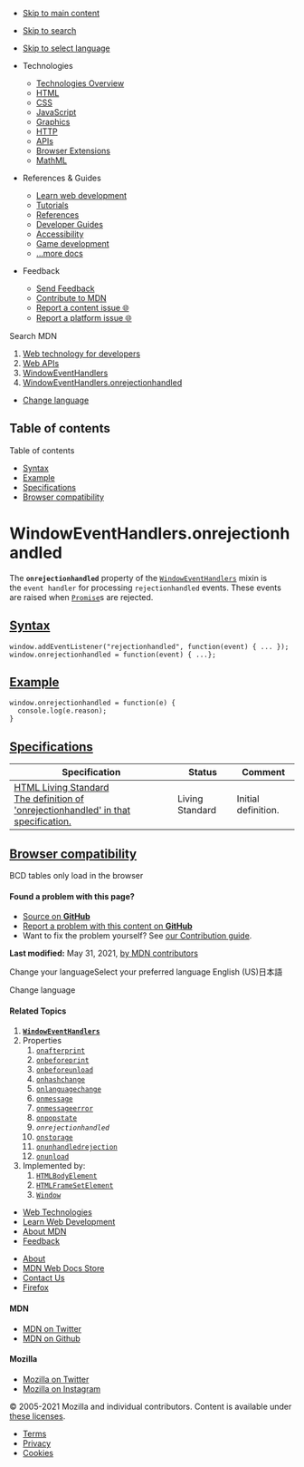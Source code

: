 -   <a href="#content" id="skip-main">Skip to main content</a>
-   <a href="#main-q" id="skip-search">Skip to search</a>
-   <a href="#select-language" id="skip-select-language">Skip to select language</a>

-   Technologies
    -   [Technologies Overview](https://developer.mozilla.org/en-US/docs/Web)
    -   [HTML](https://developer.mozilla.org/en-US/docs/Web/HTML)
    -   [CSS](https://developer.mozilla.org/en-US/docs/Web/CSS)
    -   [JavaScript](https://developer.mozilla.org/en-US/docs/Web/JavaScript)
    -   [Graphics](https://developer.mozilla.org/en-US/docs/Web/Guide/Graphics)
    -   [HTTP](https://developer.mozilla.org/en-US/docs/Web/HTTP)
    -   [APIs](https://developer.mozilla.org/en-US/docs/Web/API)
    -   [Browser Extensions](https://developer.mozilla.org/en-US/docs/Mozilla/Add-ons/WebExtensions)
    -   [MathML](https://developer.mozilla.org/en-US/docs/Web/MathML)
-   References & Guides
    -   [Learn web development](https://developer.mozilla.org/en-US/docs/Learn)
    -   [Tutorials](https://developer.mozilla.org/en-US/docs/Web/Tutorials)
    -   [References](https://developer.mozilla.org/en-US/docs/Web/Reference)
    -   [Developer Guides](https://developer.mozilla.org/en-US/docs/Web/Guide)
    -   [Accessibility](https://developer.mozilla.org/en-US/docs/Web/Accessibility)
    -   [Game development](https://developer.mozilla.org/en-US/docs/Games)
    -   [...more docs](https://developer.mozilla.org/en-US/docs/Web)
-   Feedback
    -   [Send Feedback](https://developer.mozilla.org/en-US/docs/MDN/Contribute/Feedback)
    -   [Contribute to MDN](https://developer.mozilla.org/en-US/docs/MDN/Contribute)
    -   [Report a content issue 🌐](https://github.com/mdn/content/issues/new)
    -   [Report a platform issue 🌐](https://github.com/mdn/yari/issues/new)

Search MDN

1.  <a href="https://developer.mozilla.org/en-US/docs/Web" class="breadcrumb"><span data-property="name">Web technology for developers</span></a>
2.  <a href="https://developer.mozilla.org/en-US/docs/Web/API" class="breadcrumb"><span data-property="name">Web APIs</span></a>
3.  <a href="https://developer.mozilla.org/en-US/docs/Web/API/WindowEventHandlers" class="breadcrumb-penultimate"><span data-property="name">WindowEventHandlers</span></a>
4.  <a href="https://developer.mozilla.org/en-US/docs/Web/API/WindowEventHandlers/onrejectionhandled" class="breadcrumb-current-page"><span data-property="name">WindowEventHandlers.onrejectionhandled</span></a>

-   <a href="#select-language" class="language-icon"><span class="show-desktop">Change language</span></a>

Table of contents
-----------------

Table of contents

-   [Syntax](#syntax)
-   [Example](#example)
-   [Specifications](#specifications)
-   [Browser compatibility](#browser_compatibility)

WindowEventHandlers.onrejectionhandled
======================================

The **`onrejectionhandled`** property of the [`WindowEventHandlers`](https://developer.mozilla.org/en-US/docs/Web/API/WindowEventHandlers) mixin is the `event handler` for processing `rejectionhandled` events. These events are raised when [`Promise`](https://developer.mozilla.org/en-US/docs/Web/JavaScript/Reference/Global_Objects/Promise)s are rejected.

[Syntax](#syntax "Permalink to Syntax")
---------------------------------------

    window.addEventListener("rejectionhandled", function(event) { ... });
    window.onrejectionhandled = function(event) { ...};

[Example](#example "Permalink to Example")
------------------------------------------

    window.onrejectionhandled = function(e) {
      console.log(e.reason);
    }

[Specifications](#specifications "Permalink to Specifications")
---------------------------------------------------------------

<table><thead><tr class="header"><th>Specification</th><th>Status</th><th>Comment</th></tr></thead><tbody><tr class="odd"><td><a href="https://html.spec.whatwg.org/multipage/webappapis.html#handler-window-onrejectionhandled" class="external">HTML Living Standard<br />
<span class="small">The definition of 'onrejectionhandled' in that specification.</span></a></td><td><span class="spec-living">Living Standard</span></td><td>Initial definition.</td></tr></tbody></table>

[Browser compatibility](#browser_compatibility "Permalink to Browser compatibility")
------------------------------------------------------------------------------------

BCD tables only load in the browser

#### Found a problem with this page?

-   [Source on **GitHub**](https://github.com/mdn/content/blob/main/files/en-us/web/api/windoweventhandlers/onrejectionhandled/index.html "Folder: en-us/web/api/windoweventhandlers/onrejectionhandled (Opens in a new tab)")
-   [Report a problem with this content on **GitHub**](https://github.com/mdn/content/issues/new?body=MDN+URL%3A+https%3A%2F%2Fdeveloper.mozilla.org%2Fen-US%2Fdocs%2FWeb%2FAPI%2FWindowEventHandlers%2Fonrejectionhandled%0A%0A%23%23%23%23+What+information+was+incorrect%2C+unhelpful%2C+or+incomplete%3F%0A%0A%0A%23%23%23%23+Specific+section+or+headline%3F%0A%0A%0A%23%23%23%23+What+did+you+expect+to+see%3F%0A%0A%0A%23%23%23%23+Did+you+test+this%3F+If+so%2C+how%3F%0A%0A%0A%3C%21--+Do+not+make+changes+below+this+line+--%3E%0A%3Cdetails%3E%0A%3Csummary%3EMDN+Content+page+report+details%3C%2Fsummary%3E%0A%0A*+Folder%3A+%60en-us%2Fweb%2Fapi%2Fwindoweventhandlers%2Fonrejectionhandled%60%0A*+MDN+URL%3A+https%3A%2F%2Fdeveloper.mozilla.org%2Fen-US%2Fdocs%2FWeb%2FAPI%2FWindowEventHandlers%2Fonrejectionhandled%0A*+GitHub+URL%3A+https%3A%2F%2Fgithub.com%2Fmdn%2Fcontent%2Fblob%2Fmain%2Ffiles%2Fen-us%2Fweb%2Fapi%2Fwindoweventhandlers%2Fonrejectionhandled%2Findex.html%0A*+Last+commit%3A+https%3A%2F%2Fgithub.com%2Fmdn%2Fcontent%2Fcommit%2F94c536f9b3a50303a85e7963a4ff4958d1aec382%0A*+Document+last+modified%3A+2021-05-31T17%3A13%3A02.000Z%0A%0A%3C%2Fdetails%3E&title=Issue+with+%22WindowEventHandlers.onrejectionhandled%22%3A+%28short+summary+here+please%29&labels=Content%3AWebAPI%2Cneeds-triage "This will take you to https://github.com/mdn/content to file a new issue")
-   Want to fix the problem yourself? See [our Contribution guide](https://github.com/mdn/content/blob/main/README.md).

**Last modified:** May 31, 2021, [by MDN contributors](https://developer.mozilla.org/en-US/docs/Web/API/WindowEventHandlers/onrejectionhandled/contributors.txt)

Change your languageSelect your preferred language English (US)日本語

Change language

#### Related Topics

1.  **[`WindowEventHandlers`](https://developer.mozilla.org/en-US/docs/Web/API/WindowEventHandlers)**
2.  Properties
    1.  [`onafterprint`](https://developer.mozilla.org/en-US/docs/Web/API/WindowEventHandlers/onafterprint)
    2.  [`onbeforeprint`](https://developer.mozilla.org/en-US/docs/Web/API/WindowEventHandlers/onbeforeprint)
    3.  [`onbeforeunload`](https://developer.mozilla.org/en-US/docs/Web/API/WindowEventHandlers/onbeforeunload)
    4.  [`onhashchange`](https://developer.mozilla.org/en-US/docs/Web/API/WindowEventHandlers/onhashchange)
    5.  [`onlanguagechange`](https://developer.mozilla.org/en-US/docs/Web/API/WindowEventHandlers/onlanguagechange)
    6.  [`onmessage`](https://developer.mozilla.org/en-US/docs/Web/API/WindowEventHandlers/onmessage)
    7.  [`onmessageerror`](https://developer.mozilla.org/en-US/docs/Web/API/WindowEventHandlers/onmessageerror)
    8.  [`onpopstate`](https://developer.mozilla.org/en-US/docs/Web/API/WindowEventHandlers/onpopstate)
    9.  *`onrejectionhandled`*
    10. [`onstorage`](https://developer.mozilla.org/en-US/docs/Web/API/WindowEventHandlers/onstorage)
    11. [`onunhandledrejection`](https://developer.mozilla.org/en-US/docs/Web/API/WindowEventHandlers/onunhandledrejection)
    12. [`onunload`](https://developer.mozilla.org/en-US/docs/Web/API/WindowEventHandlers/onunload)
3.  Implemented by:
    1.  [`HTMLBodyElement`](https://developer.mozilla.org/en-US/docs/Web/API/HTMLBodyElement)
    2.  [`HTMLFrameSetElement`](https://developer.mozilla.org/en-US/docs/Web/API/HTMLFrameSetElement)
    3.  [`Window`](https://developer.mozilla.org/en-US/docs/Web/API/Window)

-   [Web Technologies](https://developer.mozilla.org/en-US/docs/Web)
-   [Learn Web Development](https://developer.mozilla.org/en-US/docs/Learn)
-   [About MDN](https://developer.mozilla.org/en-US/docs/MDN/About)
-   [Feedback](https://developer.mozilla.org/en-US/docs/MDN/Feedback)

<!-- -->

-   [About](https://www.mozilla.org/about/)
-   [MDN Web Docs Store](https://shop.spreadshirt.com/mdn-store/)
-   [Contact Us](https://www.mozilla.org/contact/)
-   [Firefox](https://www.mozilla.org/firefox/?utm_source=developer.mozilla.org&utm_campaign=footer&utm_medium=referral)

#### MDN

-   <a href="https://twitter.com/mozdevnet" class="social-icon twitter"><span class="visually-hidden">MDN on Twitter</span></a>
-   <a href="https://github.com/mdn/" class="social-icon github"><span class="visually-hidden">MDN on Github</span></a>

#### Mozilla

-   <a href="https://twitter.com/mozilla" class="social-icon twitter"><span class="visually-hidden">Mozilla on Twitter</span></a>
-   <a href="https://www.instagram.com/mozillagram/" class="social-icon instagram"><span class="visually-hidden">Mozilla on Instagram</span></a>

© 2005-2021 Mozilla and individual contributors. Content is available under [these licenses](https://developer.mozilla.org/docs/MDN/About#Copyrights_and_licenses).

-   [Terms](https://www.mozilla.org/about/legal/terms/mozilla)
-   [Privacy](https://www.mozilla.org/privacy/websites/)
-   [Cookies](https://www.mozilla.org/privacy/websites/#cookies)

